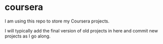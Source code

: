 # coursera
I am using this repo to store my Coursera projects.

I will typically  add the final version of old projects in here and 
commit new projects as I go along.

